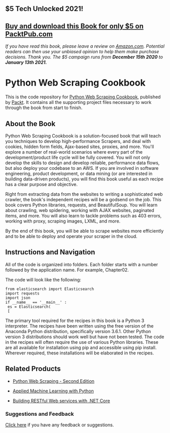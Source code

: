 ## $5 Tech Unlocked 2021!
[Buy and download this Book for only $5 on PacktPub.com](https://www.packtpub.com/product/python-web-scraping-cookbook/9781787285217)
-----
*If you have read this book, please leave a review on [Amazon.com](https://www.amazon.com/gp/product/1787285219).     Potential readers can then use your unbiased opinion to help them make purchase decisions. Thank you. The $5 campaign         runs from __December 15th 2020__ to __January 13th 2021.__*

# Python Web Scraping Cookbook
This is the code repository for [Python Web Scraping Cookbook](https://www.packtpub.com/big-data-and-business-intelligence/python-web-scraping-cookbook?utm_source=github&utm_medium=repository&utm_campaign=9781787285217), published by [Packt](https://www.packtpub.com/?utm_source=github). It contains all the supporting project files necessary to work through the book from start to finish.
## About the Book
Python Web Scraping Cookbook is a solution-focused book that will teach you techniques to develop high-performance Scrapers, and deal with cookies, hidden form fields, Ajax-based sites, proxies, and more. You'll explore a number of real-world scenarios where every part of the development/product life cycle will be fully covered. You will not only develop the skills to design and develop reliable, performance data flows, but also deploy your codebase to an AWS. If you are involved in software engineering, product development, or data mining (or are interested in building data-driven products), you will find this book useful as each recipe has a clear purpose and objective.

Right from extracting data from the websites to writing a sophisticated web crawler, the book's independent recipes will be a godsend on the job. This book covers Python libraries, requests, and BeautifulSoup. You will learn about crawling, web spidering, working with AJAX websites, paginated items, and more. You will also learn to tackle problems such as 403 errors, working with proxy, scraping images, LXML, and more.

By the end of this book, you will be able to scrape websites more efficiently and to be able to deploy and operate your scraper in the cloud.

## Instructions and Navigation
All of the code is organized into folders. Each folder starts with a number followed by the application name. For example, Chapter02.



The code will look like the following:
```
from elasticsearch import Elasticsearch
import requests
import json
if __name__ == '__main__' :
 es = Elasticsearch(
 [
```

The primary tool required for the recipes in this book is a Python 3 interpreter. The recipes
have been written using the free version of the Anaconda Python distribution, specifically
version 3.6.1. Other Python version 3 distributions should work well but have not been
tested.
The code in the recipes will often require the use of various Python libraries. These are all
available for installation using pip and accessible using pip install. Wherever required,
these installations will be elaborated in the recipes.

## Related Products
* [Python Web Scraping - Second Edition](https://www.packtpub.com/big-data-and-business-intelligence/python-web-scraping-second-edition?utm_source=github&utm_medium=repository&utm_campaign=9781786462589)

* [Applied Machine Learning with Python](https://www.packtpub.com/big-data-and-business-intelligence/applied-machine-learning-python?utm_source=github&utm_medium=repository&utm_campaign=9781788297066)

* [Building RESTful Web services with .NET Core](https://www.packtpub.com/application-development/building-restful-web-services-net-core?utm_source=github&utm_medium=repository&utm_campaign=9781788291576)

### Suggestions and Feedback
[Click here](https://docs.google.com/forms/d/e/1FAIpQLSe5qwunkGf6PUvzPirPDtuy1Du5Rlzew23UBp2S-P3wB-GcwQ/viewform) if you have any feedback or suggestions.
